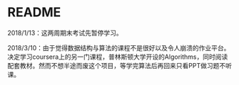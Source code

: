 # README

2018/1/13：这两周期末考试先暂停学习。

2018/3/10：由于觉得数据结构与算法的课程不是很好以及令人崩溃的作业平台。决定学习coursera上的另一门课程，普林斯顿大学开设的Algorithms，同时阅读配套教材。然而不想半途而废这个项目，等学完算法后再回来只看PPT做习题不听课。
